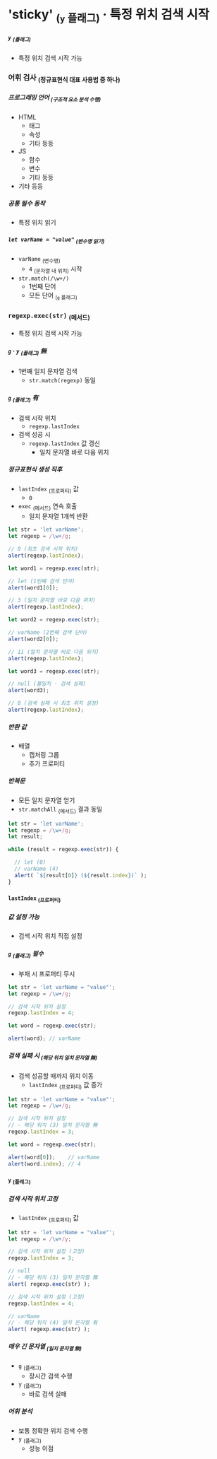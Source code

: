 'sticky' <sub>(`y` 플래그)</sub> · 특정 위치 검색 시작
====

##### `y` <sub>(플래그)</sub>
- 특정 위치 검색 시작 가능

### 어휘 검사 <sub>(정규표현식 대표 사용법 중 하나)</sub>

##### 프로그래밍 언어 <sub>(구조적 요소 분석 수행)</sub>
- HTML
  - 태그
  - 속성
  - 기타 등등
- JS
  - 함수
  - 변수
  - 기타 등등
- 기타 등등

##### 공통 필수 동작
- 특정 위치 읽기

##### `let varName = "value"` <sub>(변수명 읽기)</sub>
- `varName` <sub>(변수명)</sub>
  - `4` <sub>(문자열 내 위치)</sub> 시작
- `str.match(/\w+/)`
  - 1번째 단어
  - 모든 단어 <sub>(`g` 플래그)</sub>

### `regexp.exec(str)` <sub>(메서드)</sub>
- 특정 위치 검색 시작 가능

##### `g` · `y` <sub>(플래그)</sub> 無
- 1번째 일치 문자열 검색
  - `str.match(regexp)` 동일

##### `g` <sub>(플래그)</sub> 有
- 검색 시작 위치
  - `regexp.lastIndex`
- 검색 성공 시
  - `regexp.lastIndex` 값 갱신
    - 일치 문자열 바로 다음 위치

##### 정규표현식 생성 직후
- `lastIndex` <sub>(프로퍼티)</sub> 값
  - `0`
- `exec` <sub>(메서드)</sub> 연속 호출
  - 일치 문자열 1개씩 반환
```javascript
let str = 'let varName';
let regexp = /\w+/g;

// 0 (최초 검색 시작 위치)
alert(regexp.lastIndex);

let word1 = regexp.exec(str);

// let (1번째 검색 단어)
alert(word1[0]);

// 3 (일치 문자열 바로 다음 위치)
alert(regexp.lastIndex);

let word2 = regexp.exec(str);

// varName (2번째 검색 단어)
alert(word2[0]);

// 11 (일치 문자열 바로 다음 위치)
alert(regexp.lastIndex);

let word3 = regexp.exec(str);

// null (불일치 · 검색 실패)
alert(word3);

// 0 (검색 실패 시 최초 위치 설정)
alert(regexp.lastIndex);
```

##### 반환 값
- 배열
  - 캡처링 그룹
  - 추가 프로퍼티

##### 반복문
- 모든 일치 문자열 얻기
- `str.matchAll` <sub>(메서드)</sub> 결과 동일
```javascript
let str = 'let varName';
let regexp = /\w+/g;
let result;

while (result = regexp.exec(str)) {

  // let (0)
  // varName (4)
  alert( `${result[0]} (${result.index})` );
}
```

#### `lastIndex` <sub>(프로퍼티)</sub>

##### 값 설정 가능
- 검색 시작 위치 직접 설정

##### `g` <sub>(플래그)</sub> 필수
- 부재 시 프로퍼티 무시
```javascript
let str = 'let varName = "value"';
let regexp = /\w+/g;

// 검색 시작 위치 설정
regexp.lastIndex = 4;

let word = regexp.exec(str);

alert(word); // varName
```

##### 검색 실패 시 <sub>(해당 위치 일치 문자열 無)</sub>
- 검색 성공할 때까지 위치 이동
  - `lastIndex` <sub>(프로퍼티)</sub> 값 증가
```javascript
let str = 'let varName = "value"';
let regexp = /\w+/g;

// 검색 시작 위치 설정
// - 해당 위치 (3) 일치 문자열 無
regexp.lastIndex = 3;

let word = regexp.exec(str);

alert(word[0]);    // varName
alert(word.index); // 4
```

#### `y` <sub>(플래그)</sub>

##### 검색 시작 위치 고정
- `lastIndex` <sub>(프로퍼티)</sub> 값
```javascript
let str = 'let varName = "value"';
let regexp = /\w+/y;

// 검색 시작 위치 설정 (고정)
regexp.lastIndex = 3;

// null
// - 해당 위치 (3) 일치 문자열 無
alert( regexp.exec(str) );

// 검색 시작 위치 설정 (고정)
regexp.lastIndex = 4;

// varName
// - 해당 위치 (4) 일치 문자열 有
alert( regexp.exec(str) );
```

##### 매우 긴 문자열 <sub>(일치 문자열 無)</sub>
- `g` <sub>(플래그)</sub>
  - 장시간 검색 수행
- `y` <sub>(플래그)</sub>
  - 바로 검색 실패

##### 어휘 분석
- 보통 정확한 위치 검색 수행
- `y` <sub>(플래그)</sub>
  - 성능 이점
